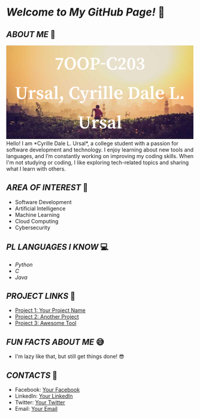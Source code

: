 # *Welcome to My GitHub Page!* 🎉

## *ABOUT ME* 👋
<img src="https://github.com/cursal24-0423/7OOP-Lab-Task-/blob/main/7OOP-C203Ursal,_Cyrille_Dale_L._Ursal.png?raw=true" alt="Banner" width="500" />
Hello! I am *Cyrille Dale L. Ursal*, a college student with a passion for software development and technology. I enjoy learning about new tools and languages, and I’m constantly working on improving my coding skills. When I'm not studying or coding, I like exploring tech-related topics and sharing what I learn with others.

## *AREA OF INTEREST* 🎯

- Software Development
- Artificial Intelligence
- Machine Learning
- Cloud Computing
- Cybersecurity

## *PL LANGUAGES I KNOW* 💻

- *Python*
- *C*
- *Java*

## *PROJECT LINKS* 🚀

- [Project 1: Your Project Name](link-to-project)
- [Project 2: Another Project](link-to-project)
- [Project 3: Awesome Tool](link-to-project)

## *FUN FACTS ABOUT ME* 😅

- I'm lazy like that, but still get things done! 😎

## *CONTACTS* 📱

- Facebook: [Your Facebook](link)
- LinkedIn: [Your LinkedIn](link)
- Twitter: [Your Twitter](link)
- Email: [Your Email](mailto:youremail@example.com)

